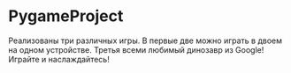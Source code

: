 # PygameProject
Реализованы три различных игры.
В первые две можно играть в двоем на одном устройстве.
Третья всеми любимый динозавр из Google!
Играйте и наслаждайтесь!
